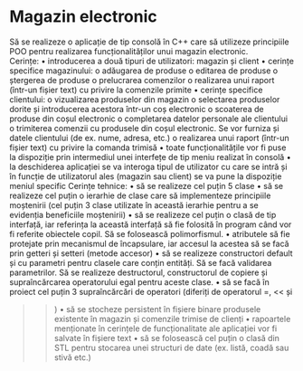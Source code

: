 # Magazin electronic


Să se realizeze o aplicație de tip consolă în C++ care să utilizeze principiile POO pentru
realizarea funcționalităților unui magazin electronic.<br>
Cerințe:
• introducerea a două tipuri de utilizatori: magazin și client
• cerințe specifice magazinului:
o adăugarea de produse
o editarea de produse
o ștergerea de produse
o prelucrarea comenzilor
o realizarea unui raport (într-un fișier text) cu privire la comenzile primite
• cerințe specifice clientului:
o vizualizarea produselor din magazin
o selectarea produselor dorite și introducerea acestora într-un coș electronic
o scoaterea de produse din coșul electronic
o completarea datelor personale ale clientului
o trimiterea comenzii cu produsele din coșul electronic. Se vor furniza și datele
clientului (de ex. nume, adresa, etc.)
o realizarea unui raport (într-un fișier text) cu privire la comanda trimisă
• toate funcționalitățile vor fi puse la dispoziție prin intermediul unei interfețe de tip
meniu realizat în consolă
• la deschiderea aplicației se va interoga tipul de utilizator cu care se intră și în funcție
de utilizatorul ales (magazin sau client) se va pune la dispoziție meniul specific
Cerințe tehnice:
• să se realizeze cel puțin 5 clase
• să se realizeze cel puțin o ierarhie de clase care să implementeze principiile moștenirii (cel
puțin 3 clase utilizate în această ierarhie pentru a se evidenția beneficiile moștenirii)
• să se realizeze cel puțin o clasă de tip interfață, iar referința la această interfață să fie folosită
în program când vor fi referite obiectele copil. Să se folosească polimorfismul.
• atributele să fie protejate prin mecanismul de încapsulare, iar accesul la acestea să se facă
prin getteri și setteri (metode accesor)
• să se realizeze constructori default și cu parametri pentru clasele care conțin entități. Să se
facă validarea parametrilor. Să se realizeze destructorul, constructorul de copiere și
supraîncărcarea operatorului egal pentru aceste clase.
• să se facă în proiect cel puțin 3 supraîncărcări de operatori (diferiți de operatorul =, << și
>>)
• să se stocheze persistent în fișiere binare produsele existente în magazin și comenzile
trimise de clienți
• rapoartele menționate în cerințele de funcționalitate ale aplicației vor fi salvate în fișiere
text
• să se folosească cel puțin o clasă din STL pentru stocarea unei structuri de date (ex. listă,
coadă sau stivă etc.)

